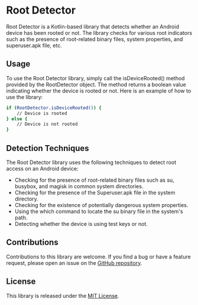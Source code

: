 # Root Detector

Root Detector is a Kotlin-based library that detects whether an Android device has been rooted or
not. The library checks for various root indicators such as the presence of root-related binary
files, system properties, and superuser.apk file, etc.

## Usage

To use the Root Detector library, simply call the isDeviceRooted() method provided by the
RootDetector object. The method returns a boolean value indicating whether the device is rooted or
not. Here is an example of how to use the library:

```bash
if (RootDetector.isDeviceRooted()) {
    // Device is rooted
} else {
    // Device is not rooted
}
```

## Detection Techniques

The Root Detector library uses the following techniques to detect root access on an Android device:

- Checking for the presence of root-related binary files such as su, busybox, and magisk in common
  system directories.
- Checking for the presence of the Superuser.apk file in the system directory.
- Checking for the existence of potentially dangerous system properties.
- Using the which command to locate the su binary file in the system's path.
- Detecting whether the device is using test keys or not.

## Contributions

Contributions to this library are welcome. If you find a bug or have a feature request,
please open an issue on the [GitHub repository](https://github.com/thesarangal/RootDetector).

## License

This library is released under the [MIT License](https://opensource.org/licenses/MIT).
